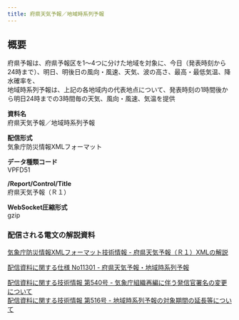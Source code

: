 ```yaml
---
title: 府県天気予報／地域時系列予報
---
```


## 概要
府県予報は、府県予報区を1～4つに分けた地域を対象に、今日（発表時刻から24時まで）、明日、明後日の風向・風速、天気、波の高さ、最高・最低気温、降水確率を、<br/>
地域時系列予報は、上記の各地域内の代表地点について、発表時刻の1時間後から明日24時までの3時間毎の天気、風向・風速、気温を提供

**資料名** <br/>
府県天気予報／地域時系列予報
 
**配信形式** <br/>
気象庁防災情報XMLフォーマット

**データ種類コード** <br/>
VPFD51

**/Report/Control/Title** <br/>
府県天気予報（Ｒ１）
 
**WebSocket圧縮形式** <br/>
gzip

### 配信される電文の解説資料
[気象庁防災情報XMLフォーマット技術情報 - 府県天気予報（Ｒ１）XMLの解説](https://dmdata.jp/docs/jma/manual/0301-0301.pdf) 
 
 
[配信資料に関する仕様 No11301 - 府県天気予報・地域時系列予報](https://www.data.jma.go.jp/suishin/shiyou/pdf/no11301)


[配信資料に関する技術情報 第540号 - 気象庁組織再編に伴う発信官署名の変更について](https://dmdata.jp/docs/jma/technical/540.pdf) <br/>
[配信資料に関する技術情報 第516号 - 地域時系列予報の対象期間の延長等について](https://dmdata.jp/docs/jma/technical/516.pdf) 
